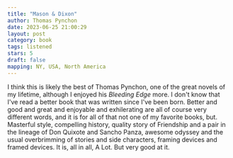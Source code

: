 ```yaml
---
title: "Mason & Dixon"
author: Thomas Pynchon
date: 2023-06-25 21:00:29
layout: post
category: book
tags: listened
stars: 5
draft: false
mapping: NY, USA, North America
---
```


I think this is likely the best of Thomas Pynchon, one of the great novels of my lifetime, although I enjoyed his _Bleeding Edge_ more. I don't know that I've read a better book that was written since I've been born. Better and good and great and enjoyable and exhilerating are all of course very different words, and it is for all of that not one of my favorite books, but. Masterful style, compelling history, quality story of Friendship and a pair in the lineage of Don Quixote and Sancho Panza, awesome odyssey and the usual overbrimming of stories and side characters, framing devices and framed devices. It is, all in all, A Lot. But very good at it.
